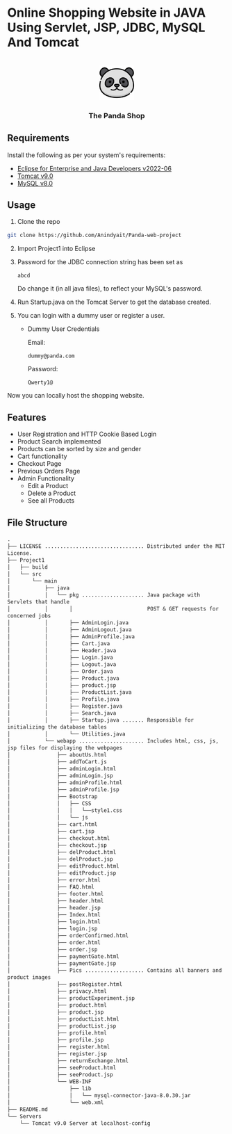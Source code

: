 # Online Shopping Website in JAVA Using Servlet, JSP, JDBC, MySQL And Tomcat

<!-- PROJECT LOGO -->
<br />
<div align="center">
    <img src="Project1/src/main/webapp/Pics/panda.png" alt="Logo" width="80" height="80">
    <h3 align="center">The Panda Shop</h3>
    <p align="center">
        <!--PROJECT DESCRIPTION--!>
    </p>
</div>

## Requirements

Install the following as per your system's requirements:

- [Eclipse for Enterprise and Java Developers v2022-06](https://www.eclipse.org/downloads/packages/release/2022-06/r)
- [Tomcat v9.0](https://tomcat.apache.org/download-90.cgi)
- [MySQL v8.0](https://dev.mysql.com/downloads/installer/)

## Usage

1.  Clone the repo
   ```sh
   git clone https://github.com/Anindyait/Panda-web-project
   ```
2. Import Project1 into Eclipse
3. Password for the JDBC connection string has been set as 
   ```
   abcd
   ```
   Do change it (in all java files), to reflect your MySQL's password.
4. Run Startup.java on the Tomcat Server to get the database created.
5. You can login with a dummy user or register a user.

   - Dummy User Credentials  
     
     Email: 
     ```
     dummy@panda.com
     ```
     Password: 
     ```
     Qwerty1@
     ```

Now you can locally host the shopping website.

## Features

- User Registration and HTTP Cookie Based Login
- Product Search implemented
- Products can be sorted by size and gender
- Cart functionality
- Checkout Page
- Previous Orders Page
- Admin Functionality
   - Edit a Product
   - Delete a Product
   - See all Products


## File Structure

```
.
├── LICENSE ................................ Distributed under the MIT License.
├── Project1
│   ├── build
│   └── src
│       └── main
│           ├── java
│           │   └── pkg .................... Java package with Servlets that handle
│           │       │                        POST & GET requests for concerned jobs
│           │       ├── AdminLogin.java
│           │       ├── AdminLogout.java
│           │       ├── AdminProfile.java
│           │       ├── Cart.java
│           │       ├── Header.java
│           │       ├── Login.java
│           │       ├── Logout.java
│           │       ├── Order.java
│           │       ├── Product.java
│           │       ├── product.jsp
│           │       ├── ProductList.java
│           │       ├── Profile.java
│           │       ├── Register.java
│           │       ├── Search.java
│           │       ├── Startup.java ....... Responsible for initializing the database tables
│           │       └── Utilities.java
│           └── webapp ..................... Includes html, css, js, jsp files for displaying the webpages
│               ├── aboutUs.html
│               ├── addToCart.js
│               ├── adminLogin.html
│               ├── adminLogin.jsp
│               ├── adminProfile.html
│               ├── adminProfile.jsp
│               ├── Bootstrap
│               │   ├── CSS
│               │   │   └──style1.css
│               │   └── js
│               ├── cart.html
│               ├── cart.jsp
│               ├── checkout.html
│               ├── checkout.jsp
│               ├── delProduct.html
│               ├── delProduct.jsp
│               ├── editProduct.html
│               ├── editProduct.jsp
│               ├── error.html
│               ├── FAQ.html
│               ├── footer.html
│               ├── header.html
│               ├── header.jsp
│               ├── Index.html
│               ├── login.html
│               ├── login.jsp
│               ├── orderConfirmed.html
│               ├── order.html
│               ├── order.jsp
│               ├── paymentGate.html
│               ├── paymentGate.jsp
│               ├── Pics ................... Contains all banners and product images
│               ├── postRegister.html
│               ├── privacy.html
│               ├── productExperiment.jsp
│               ├── product.html
│               ├── product.jsp
│               ├── productList.html
│               ├── productList.jsp
│               ├── profile.html
│               ├── profile.jsp
│               ├── register.html
│               ├── register.jsp
│               ├── returnExchange.html
│               ├── seeProduct.html
│               ├── seeProduct.jsp
│               └── WEB-INF
│                   ├── lib
│                   │   └── mysql-connector-java-8.0.30.jar
│                   └── web.xml
├── README.md
└── Servers
    └── Tomcat v9.0 Server at localhost-config
```
